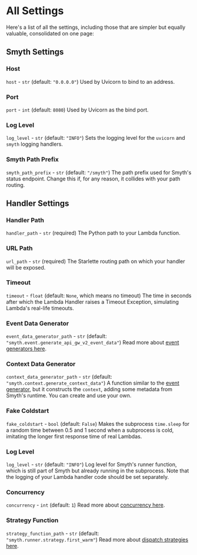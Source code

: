 # All Settings

Here's a list of all the settings, including those that are simpler but equally valuable, consolidated on one page:

## Smyth Settings

### Host

`host` - `str` (default: `"0.0.0.0"`) Used by Uvicorn to bind to an address.

### Port

`port` - `int` (default: `8080`) Used by Uvicorn as the bind port.

### Log Level

`log_level` - `str` (default: `"INFO"`) Sets the logging level for the `uvicorn` and `smyth` logging handlers.

### Smyth Path Prefix

`smyth_path_prefix` - `str` (default: `"/smyth"`) The path prefix used for Smyth's status endpoint. Change this if, for any reason, it collides with your path routing.

## Handler Settings

### Handler Path

`handler_path` - `str` (required) The Python path to your Lambda function.

### URL Path

`url_path` - `str` (required) The Starlette routing path on which your handler will be exposed.

### Timeout

`timeout` - `float` (default: `None`, which means no timeout) The time in seconds after which the Lambda Handler raises a Timeout Exception, simulating Lambda's real-life timeouts.

### Event Data Generator

`event_data_generator_path` - `str` (default: `"smyth.event.generate_api_gw_v2_event_data"`) Read more about [event generators here](event_generators.md).

### Context Data Generator

`context_data_generator_path` - `str` (default: `"smyth.context.generate_context_data"`) A function similar to the [event generator](event_generators.md), but it constructs the `context`, adding some metadata from Smyth's runtime. You can create and use your own.

### Fake Coldstart

`fake_coldstart` - `bool` (default: `False`) Makes the subprocess `time.sleep` for a random time between 0.5 and 1 second when a subprocess is cold, imitating the longer first response time of real Lambdas.

### Log Level

`log_level` - `str` (default: `"INFO"`) Log level for Smyth's runner function, which is still part of Smyth but already running in the subprocess. Note that the logging of your Lambda handler code should be set separately.

### Concurrency

`concurrency` - `int` (default: `1`) Read more about [concurrency here](concurrency.md).

### Strategy Function

`strategy_function_path` - `str` (default: `"smyth.runner.strategy.first_warm"`) Read more about [dispatch strategies here](concurrency.md/#dispatch-strategy).
